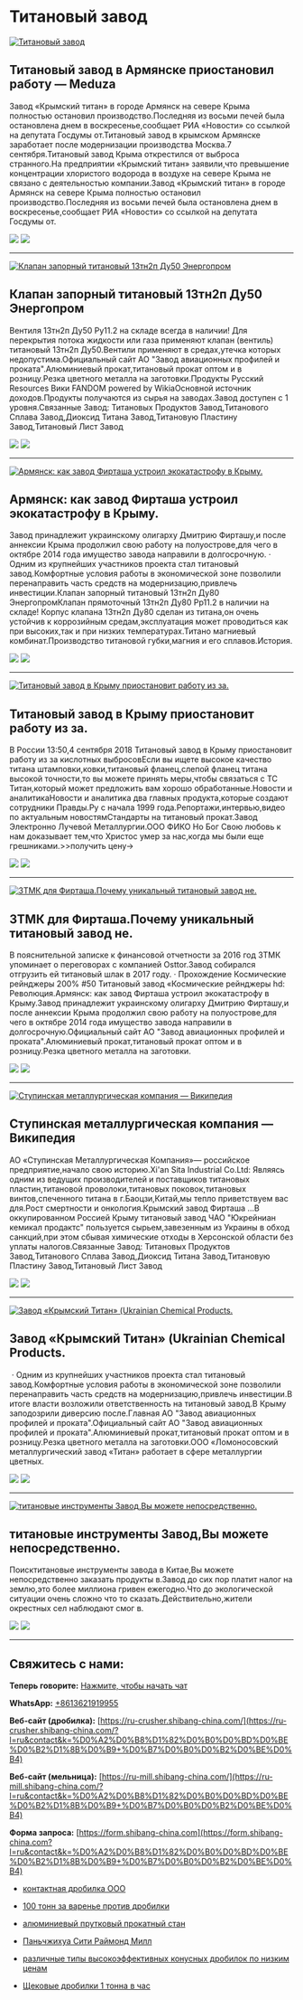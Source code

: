 # Титановый завод

<a href="https://swt.shibang-china.com/?l=ru&img&k=%D0%A2%D0%B8%D1%82%D0%B0%D0%BD%D0%BE%D0%B2%D1%8B%D0%B9+%D0%B7%D0%B0%D0%B2%D0%BE%D0%B4" target="_blank">![Титановый завод](http://static.shibang-china.com/all-800x300/748.jpg)</a>

## Титановый завод в Армянске приостановил работу — Meduza
Завод &#171;Крымский титан&#187; в городе Армянск на севере Крыма полностью остановил производство.Последняя из восьми печей была остановлена днем в воскресенье,сообщает РИА &#171;Новости&#187; со ссылкой на депутата Госдумы от.Титановый завод в крымском Армянске заработает после модернизации производства Москва.7 сентября.Титановый завод Крыма открестился от выброса странного.На предприятии &#171;Крымский титан&#187; заявили,что превышение концентрации хлористого водорода в воздухе на севере Крыма не связано с деятельностью компании.Завод &#171;Крымский титан&#187; в городе Армянск на севере Крыма полностью остановил производство.Последняя из восьми печей была остановлена днем в воскресенье,сообщает РИА &#171;Новости&#187; со ссылкой на депутата Госдумы от.


<a href="https://whatsapp.shibangsoft.com/WhatsApp.php" target="_blank" title="WhatsApp">![](http://static.shibang-china.com/icon/whatsapp.png)</a> <a href="https://swt.shibang-china.com/?l=ru&icon&k=%D0%A2%D0%B8%D1%82%D0%B0%D0%BD%D0%BE%D0%B2%D1%8B%D0%B9+%D0%B7%D0%B0%D0%B2%D0%BE%D0%B4" target="_blank">![](http://static.shibang-china.com/icon/chat-ru.png)</a>

---

<a href="https://swt.shibang-china.com/?l=ru&img&k=%D0%A2%D0%B8%D1%82%D0%B0%D0%BD%D0%BE%D0%B2%D1%8B%D0%B9+%D0%B7%D0%B0%D0%B2%D0%BE%D0%B4" target="_blank">![Клапан запорный титановый 13тн2п Ду50 Энергопром](http://static.shibang-china.com/all-800x300/1250.jpg)</a>

## Клапан запорный титановый 13тн2п Ду50 Энергопром
Вентиля 13тн2п Ду50 Ру11.2 на складе всегда в наличии! Для перекрытия потока жидкости или газа применяют клапан (вентиль) титановый 13тн2п Ду50.Вентили применяют в средах,утечка которых недопустима.Официальный сайт АО &quot;Завод авиационных профилей и проката&quot;.Алюминиевый прокат,титановый прокат оптом и в розницу.Резка цветного металла на заготовки.Продукты Русский Resources Вики FANDOM powered by WikiaОсновной источник доходов.Продукты получаются из сырья на заводах.Завод доступен с 1 уровня.Связанные Завод: Титановых Продуктов Завод,Титанового Сплава Завод,Диоксид Титана Завод,Титановую Пластину Завод,Титановый Лист Завод


<a href="https://whatsapp.shibangsoft.com/WhatsApp.php" target="_blank" title="WhatsApp">![](http://static.shibang-china.com/icon/whatsapp.png)</a> <a href="https://swt.shibang-china.com/?l=ru&icon&k=%D0%A2%D0%B8%D1%82%D0%B0%D0%BD%D0%BE%D0%B2%D1%8B%D0%B9+%D0%B7%D0%B0%D0%B2%D0%BE%D0%B4" target="_blank">![](http://static.shibang-china.com/icon/chat-ru.png)</a>

---

<a href="https://swt.shibang-china.com/?l=ru&img&k=%D0%A2%D0%B8%D1%82%D0%B0%D0%BD%D0%BE%D0%B2%D1%8B%D0%B9+%D0%B7%D0%B0%D0%B2%D0%BE%D0%B4" target="_blank">![Армянск: как завод Фирташа устроил экокатастрофу в Крыму.](http://static.shibang-china.com/all-800x300/1008.jpg)</a>

## Армянск: как завод Фирташа устроил экокатастрофу в Крыму.
Завод принадлежит украинскому олигарху Дмитрию Фирташу,и после аннексии Крыма продолжил свою работу на полуострове,для чего в октябре 2014 года имущество завода направили в долгосрочную.&nbsp;&#0183;&#32;Одним из крупнейших участников проекта стал титановый завод.Комфортные условия работы в экономической зоне позволили перенаправить часть средств на модернизацию,привлечь инвестиции.Клапан запорный титановый 13тн2п Ду80 ЭнергопромКлапан прямоточный 13тн2п Ду80 Рр11.2 в наличии на складе! Корпус клапана 13тн2п Ду80 сделан из титана,он очень устойчив к коррозийным средам,эксплуатация может проводиться как при высоких,так и при низких температурах.Титано магниевый комбинат.Производство титановой губки,магния и его сплавов.История.


<a href="https://whatsapp.shibangsoft.com/WhatsApp.php" target="_blank" title="WhatsApp">![](http://static.shibang-china.com/icon/whatsapp.png)</a> <a href="https://swt.shibang-china.com/?l=ru&icon&k=%D0%A2%D0%B8%D1%82%D0%B0%D0%BD%D0%BE%D0%B2%D1%8B%D0%B9+%D0%B7%D0%B0%D0%B2%D0%BE%D0%B4" target="_blank">![](http://static.shibang-china.com/icon/chat-ru.png)</a>

---

<a href="https://swt.shibang-china.com/?l=ru&img&k=%D0%A2%D0%B8%D1%82%D0%B0%D0%BD%D0%BE%D0%B2%D1%8B%D0%B9+%D0%B7%D0%B0%D0%B2%D0%BE%D0%B4" target="_blank">![Титановый завод в Крыму приостановит работу из за.](http://static.shibang-china.com/all-800x300/402.jpg)</a>

## Титановый завод в Крыму приостановит работу из за.
В России 13:50,4 сентября 2018 Титановый завод в Крыму приостановит работу из за кислотных выбросовЕсли вы ищете высокое качество титана штамповки,ковки,титановый фланец,слепой фланец титана высокой точности,то вы можете принять меры,чтобы связаться с ТС Титан,который может предложить вам хорошо обработанные.Новости и аналитикаНовости и аналитика два главных продукта,которые создают сотрудники Правды.Ру с начала 1999 года.Репортажи,интервью,видео по актуальным новостямСтандарты на титановый прокат.Завод Электронно Лучевой Металлургии.ООО ФИКО Но Бог Свою любовь к нам доказывает тем,что Христос умер за нас,когда мы были еще грешниками.&gt;&gt;получить цену→


<a href="https://whatsapp.shibangsoft.com/WhatsApp.php" target="_blank" title="WhatsApp">![](http://static.shibang-china.com/icon/whatsapp.png)</a> <a href="https://swt.shibang-china.com/?l=ru&icon&k=%D0%A2%D0%B8%D1%82%D0%B0%D0%BD%D0%BE%D0%B2%D1%8B%D0%B9+%D0%B7%D0%B0%D0%B2%D0%BE%D0%B4" target="_blank">![](http://static.shibang-china.com/icon/chat-ru.png)</a>

---

<a href="https://swt.shibang-china.com/?l=ru&img&k=%D0%A2%D0%B8%D1%82%D0%B0%D0%BD%D0%BE%D0%B2%D1%8B%D0%B9+%D0%B7%D0%B0%D0%B2%D0%BE%D0%B4" target="_blank">![ЗТМК для Фирташа.Почему уникальный титановый завод не.](http://static.shibang-china.com/all-800x300/289.jpg)</a>

## ЗТМК для Фирташа.Почему уникальный титановый завод не.
В пояснительной записке к финансовой отчетности за 2016 год ЗТМК упоминает о переговорах с компанией Оsttor.Завод собирался отгрузить ей титановый шлак в 2017 году.&nbsp;&#0183;&#32;Прохождение Космические рейнджеры 200% #50 Титановый завод &#171;Космические рейнджеры hd: Революция.Армянск: как завод Фирташа устроил экокатастрофу в Крыму.Завод принадлежит украинскому олигарху Дмитрию Фирташу,и после аннексии Крыма продолжил свою работу на полуострове,для чего в октябре 2014 года имущество завода направили в долгосрочную.Официальный сайт АО &quot;Завод авиационных профилей и проката&quot;.Алюминиевый прокат,титановый прокат оптом и в розницу.Резка цветного металла на заготовки.


<a href="https://whatsapp.shibangsoft.com/WhatsApp.php" target="_blank" title="WhatsApp">![](http://static.shibang-china.com/icon/whatsapp.png)</a> <a href="https://swt.shibang-china.com/?l=ru&icon&k=%D0%A2%D0%B8%D1%82%D0%B0%D0%BD%D0%BE%D0%B2%D1%8B%D0%B9+%D0%B7%D0%B0%D0%B2%D0%BE%D0%B4" target="_blank">![](http://static.shibang-china.com/icon/chat-ru.png)</a>

---

<a href="https://swt.shibang-china.com/?l=ru&img&k=%D0%A2%D0%B8%D1%82%D0%B0%D0%BD%D0%BE%D0%B2%D1%8B%D0%B9+%D0%B7%D0%B0%D0%B2%D0%BE%D0%B4" target="_blank">![Ступинская металлургическая компания — Википедия](http://static.shibang-china.com/all-800x300/318.jpg)</a>

## Ступинская металлургическая компания — Википедия
АО &#171;Ступинская Металлургическая Компания&#187;— российское предприятие,начало свою историю.Xi'an Sita Industrial Co.Ltd: Являясь одним из ведущих производителей и поставщиков титановых пластин,титановой проволоки,титановых поковок,титановых винтов,спеченного титана в г.Баоцзи,Китай,мы тепло приветствуем вас для.Рост смертности и онкология.Крымский завод Фирташа …В оккупированном Россией Крыму титановый завод ЧАО &quot;Юкрейниан кемикал продактс&quot; пользуется сырьем,завезенным из Украины в обход санкций,при этом сбывая химические отходы в Херсонской области без уплаты налогов.Связанные Завод: Титановых Продуктов Завод,Титанового Сплава Завод,Диоксид Титана Завод,Титановую Пластину Завод,Титановый Лист Завод


<a href="https://whatsapp.shibangsoft.com/WhatsApp.php" target="_blank" title="WhatsApp">![](http://static.shibang-china.com/icon/whatsapp.png)</a> <a href="https://swt.shibang-china.com/?l=ru&icon&k=%D0%A2%D0%B8%D1%82%D0%B0%D0%BD%D0%BE%D0%B2%D1%8B%D0%B9+%D0%B7%D0%B0%D0%B2%D0%BE%D0%B4" target="_blank">![](http://static.shibang-china.com/icon/chat-ru.png)</a>

---

<a href="https://swt.shibang-china.com/?l=ru&img&k=%D0%A2%D0%B8%D1%82%D0%B0%D0%BD%D0%BE%D0%B2%D1%8B%D0%B9+%D0%B7%D0%B0%D0%B2%D0%BE%D0%B4" target="_blank">![Завод &#171;Крымский Титан&#187; (Ukrainian Chemical Products.](http://static.shibang-china.com/all-800x300/1089.jpg)</a>

## Завод &#171;Крымский Титан&#187; (Ukrainian Chemical Products.
&nbsp;&#0183;&#32;Одним из крупнейших участников проекта стал титановый завод.Комфортные условия работы в экономической зоне позволили перенаправить часть средств на модернизацию,привлечь инвестиции.В итоге власти возложили ответственность на титановый завод.В Крыму заподозрили диверсию после.Главная АО &quot;Завод авиационных профилей и проката&quot;.Официальный сайт АО &quot;Завод авиационных профилей и проката&quot;.Алюминиевый прокат,титановый прокат оптом и в розницу.Резка цветного металла на заготовки.ООО &#171;Ломоносовский металлургический завод &#171;Титан&#187; работает в сфере металлургии цветных.


<a href="https://whatsapp.shibangsoft.com/WhatsApp.php" target="_blank" title="WhatsApp">![](http://static.shibang-china.com/icon/whatsapp.png)</a> <a href="https://swt.shibang-china.com/?l=ru&icon&k=%D0%A2%D0%B8%D1%82%D0%B0%D0%BD%D0%BE%D0%B2%D1%8B%D0%B9+%D0%B7%D0%B0%D0%B2%D0%BE%D0%B4" target="_blank">![](http://static.shibang-china.com/icon/chat-ru.png)</a>

---

<a href="https://swt.shibang-china.com/?l=ru&img&k=%D0%A2%D0%B8%D1%82%D0%B0%D0%BD%D0%BE%D0%B2%D1%8B%D0%B9+%D0%B7%D0%B0%D0%B2%D0%BE%D0%B4" target="_blank">![титановые инструменты Завод,Вы можете непосредственно.](http://static.shibang-china.com/all-800x300/775.jpg)</a>

## титановые инструменты Завод,Вы можете непосредственно.
Поисктитановые инструменты завода в Китае,Вы можете непосредственно заказать продукты в.Завод до сих пор платит налог на землю,это более миллиона гривен ежегодно.Что до экологической ситуации очень сложно что то сказать.Действительно,жители окрестных сел наблюдают смог в.

<a href="https://whatsapp.shibangsoft.com/WhatsApp.php" target="_blank" title="WhatsApp">![](http://static.shibang-china.com/icon/whatsapp.png)</a> <a href="https://swt.shibang-china.com/?l=ru&icon&k=%D0%A2%D0%B8%D1%82%D0%B0%D0%BD%D0%BE%D0%B2%D1%8B%D0%B9+%D0%B7%D0%B0%D0%B2%D0%BE%D0%B4" target="_blank">![](http://static.shibang-china.com/icon/chat-ru.png)</a>

---
## Свяжитесь с нами:

**Теперь говорите:** [Нажмите, чтобы начать чат](https://swt.shibang-china.com?l=ru&contact&k=%D0%A2%D0%B8%D1%82%D0%B0%D0%BD%D0%BE%D0%B2%D1%8B%D0%B9+%D0%B7%D0%B0%D0%B2%D0%BE%D0%B4)

**WhatsApp:**  [+8613621919955](https://whatsapp.shibangsoft.com/WhatsApp.php)

**Веб-сайт (дробилка):** [https://ru-crusher.shibang-china.com/](https://ru-crusher.shibang-china.com/?l=ru&contact&k=%D0%A2%D0%B8%D1%82%D0%B0%D0%BD%D0%BE%D0%B2%D1%8B%D0%B9+%D0%B7%D0%B0%D0%B2%D0%BE%D0%B4)

**Веб-сайт (мельница):** [https://ru-mill.shibang-china.com/](https://ru-mill.shibang-china.com/?l=ru&contact&k=%D0%A2%D0%B8%D1%82%D0%B0%D0%BD%D0%BE%D0%B2%D1%8B%D0%B9+%D0%B7%D0%B0%D0%B2%D0%BE%D0%B4)

**Форма запроса:** [https://form.shibang-china.com](https://form.shibang-china.com?l=ru&contact&k=%D0%A2%D0%B8%D1%82%D0%B0%D0%BD%D0%BE%D0%B2%D1%8B%D0%B9+%D0%B7%D0%B0%D0%B2%D0%BE%D0%B4)

* [контактная дробилка ООО](../132/%D0%BA%D0%BE%D0%BD%D1%82%D0%B0%D0%BA%D1%82%D0%BD%D0%B0%D1%8F%20%D0%B4%D1%80%D0%BE%D0%B1%D0%B8%D0%BB%D0%BA%D0%B0%20%D0%9E%D0%9E%D0%9E.md)

* [100 тонн за варенье против дробилки](../132/100%20%D1%82%D0%BE%D0%BD%D0%BD%20%D0%B7%D0%B0%20%D0%B2%D0%B0%D1%80%D0%B5%D0%BD%D1%8C%D0%B5%20%D0%BF%D1%80%D0%BE%D1%82%D0%B8%D0%B2%20%D0%B4%D1%80%D0%BE%D0%B1%D0%B8%D0%BB%D0%BA%D0%B8.md)

* [алюминиевый прутковый прокатный стан](../133/%D0%B0%D0%BB%D1%8E%D0%BC%D0%B8%D0%BD%D0%B8%D0%B5%D0%B2%D1%8B%D0%B9%20%D0%BF%D1%80%D1%83%D1%82%D0%BA%D0%BE%D0%B2%D1%8B%D0%B9%20%D0%BF%D1%80%D0%BE%D0%BA%D0%B0%D1%82%D0%BD%D1%8B%D0%B9%20%D1%81%D1%82%D0%B0%D0%BD.md)

* [Паньчжихуа Сити Раймонд Милл](../134/%D0%9F%D0%B0%D0%BD%D1%8C%D1%87%D0%B6%D0%B8%D1%85%D1%83%D0%B0%20%D0%A1%D0%B8%D1%82%D0%B8%20%D0%A0%D0%B0%D0%B9%D0%BC%D0%BE%D0%BD%D0%B4%20%D0%9C%D0%B8%D0%BB%D0%BB.md)

* [различные типы высокоэффективных конусных дробилок по низким ценам](../135/%D1%80%D0%B0%D0%B7%D0%BB%D0%B8%D1%87%D0%BD%D1%8B%D0%B5%20%D1%82%D0%B8%D0%BF%D1%8B%20%D0%B2%D1%8B%D1%81%D0%BE%D0%BA%D0%BE%D1%8D%D1%84%D1%84%D0%B5%D0%BA%D1%82%D0%B8%D0%B2%D0%BD%D1%8B%D1%85%20%D0%BA%D0%BE%D0%BD%D1%83%D1%81%D0%BD%D1%8B%D1%85%20%D0%B4%D1%80%D0%BE%D0%B1%D0%B8%D0%BB%D0%BE%D0%BA%20%D0%BF%D0%BE%20%D0%BD%D0%B8%D0%B7%D0%BA%D0%B8%D0%BC%20%D1%86%D0%B5%D0%BD%D0%B0%D0%BC.md)

* [Щековые дробилки 1 тонна в час](../135/%D0%A9%D0%B5%D0%BA%D0%BE%D0%B2%D1%8B%D0%B5%20%D0%B4%D1%80%D0%BE%D0%B1%D0%B8%D0%BB%D0%BA%D0%B8%201%20%D1%82%D0%BE%D0%BD%D0%BD%D0%B0%20%D0%B2%20%D1%87%D0%B0%D1%81.md)